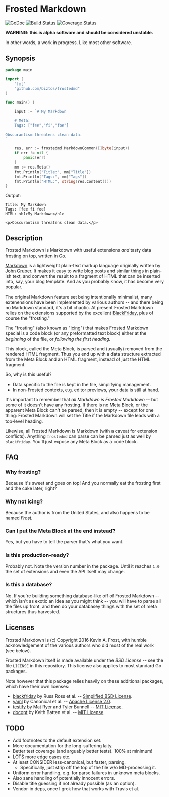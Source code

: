 # Frosted Markdown

[![GoDoc][b1]][doc] [![Build Status][b2]][ci] [![Coverage Status][b3]][cov]

[b1]: https://godoc.org/github.com/biztos/frostedmd?status.svg
[doc]: https://godoc.org/github.com/biztos/frostedmd
[b2]: https://travis-ci.org/biztos/frostedmd.svg?branch=master
[ci]: https://travis-ci.org/biztos/frostedmd
[b3]: https://coveralls.io/repos/github/biztos/frostedmd/badge.svg?branch=master
[cov]: https://coveralls.io/github/biztos/frostedmd?branch=master

**WARNING: this is alpha software and should be considered unstable.**

In other words, a work in progress.  Like most other software.

## Synopsis

```go
package main

import (
    "fmt"
    "github.com/biztos/frostedmd"
)

func main() {

	input := `# My Markdown

    # Meta:
    Tags: ["fee","fi","foe"]

Obscurantism threatens clean data.
`

	res, err := frostedmd.MarkdownCommon([]byte(input))
	if err != nil {
		panic(err)
	}
	mm := res.Meta()
	fmt.Println("Title:", mm["Title"])
	fmt.Println("Tags:", mm["Tags"])
	fmt.Println("HTML:", string(res.Content()))
}
```

Output:

    Title: My Markdown
    Tags: [fee fi foe]
    HTML: <h1>My Markdown</h1>

    <p>Obscurantism threatens clean data.</p>

## Description

Frosted Markdown is Markdown with useful extensions *and* tasty data
frosting on top, written in [Go][go].

[Markdown][wiki-md] is a lightweight plain-text markup language originally
written by [John Gruber][gruber].  It makes it easy to write blog posts and
similar things in plain-ish text, and convert the result to a fragment of
HTML that can be inserted into, say, your blog template.  And as you probably
know, it has become very popular.

The original Markdown feature set being intentionally minimalist, many
extenensions have been implemented by various authors -- and there being no
Markdown standard, it's a bit chaotic. At present Frosted Markdown relies on
the extensions supported by the excellent [BlackFriday][bf], plus of course
the "frosting."

The "frosting" (also known as "[icing][wiki-icing]") that makes Frosted
Markdown special is a code block (or any preformatted text block) either at
the *beginning* of the file, or *following the first heading.*

This block, called the Meta Block, is parsed and (usually) removed from the
rendered HTML fragment.  Thus you end up with a data structure extracted from
the Meta Block and an HTML fragment, instead of just the HTML fragment.

So, why is this useful?

* Data specific to the file is kept in the file, simplifying management.
* In non-Frosted contexts, e.g. editor previews, your data is still at hand.

It's important to remember that *all Markdown is Frosted Markdown* -- but
some of it doesn't have any frosting. If there is no Meta Block, or the
apparent Meta Block can't be parsed, then it is empty -- except for one
thing: Frosted Markdown will set the Title if the Markdown file leads with a
top-level heading.

Likewise, all Frosted Markdown is Markdown (with a caveat for extension
conflicts). Anything `frostedmd` can parse can be parsed just as well by
`blackfriday`.  You'll just expose any Meta Block as a code block.


[go]: https:/golang.org/
[gruber]: http://daringfireball.net/colophon/
[wiki-md]: https://en.wikipedia.org/wiki/Markdown
[wiki-icing]: https://en.wikipedia.org/wiki/Icing_(food)

## FAQ

### Why frosting?

Because it's sweet and goes on top!  And you normally eat the frosting first
and the cake later, right?

### Why not icing?

Because the author is from the United States, and also happens to be named
*Frost.*

### Can I put the Meta Block at the end instead?

Yes, but you have to tell the parser that's what you want.

### Is this production-ready?

Probably not.  Note the version number in the package.  Until it reaches
`1.0` the set of extensions and even the API itself may change.

### Is this a database?

No. If you're building something database-like off of Frosted Markdown --
which isn't as exotic an idea as you might think -- you will have to parse
all the files up front, and then do your databasey things with the set of
meta structures thus harvested.

## Licenses

Frosted Markdown is (c) Copyright 2016 Kevin A. Frost, with humble
acknowledgement of the various authors who did most of the real work (see
below).

Frosted Markdown itself is made available under the *BSD License* -- see the
file `LICENSE` in this repository. This license also applies to most standard
Go packages.

Note however that this package relies heavily on these additional packages,
which have their own licenses:

* [blackfriday][bf] by Russ Ross et al. -- [Simplified BSD License][bf-lic].
* [yaml][yaml] by Canonical et al. -- [Apache License 2.0][yaml-lic].
* [testify][testify] by Mat Ryer and Tyler Bunnell -- [MIT License][testify-lic].
* [docopt][docopt] by Keith Batten et al. -- [MIT License][docopt-lic].

[bf]: https://github.com/russross/blackfriday
[yaml]: https://github.com/go-yaml/yaml
[testify]: https://github.com/stretchr/testify
[docopt]: https://github.com/docopt/docopt.go
[bf-lic]: https://github.com/russross/blackfriday/blob/master/LICENSE.txt
[yaml-lic]: https://github.com/go-yaml/yaml/blob/v2/LICENSE
[testify-lic]: https://github.com/stretchr/testify/blob/master/LICENSE
[docopt-lic]: https://github.com/docopt/docopt.go/blob/master/LICENSE

## TODO

* Add footnotes to the default extension set.
* More documentation for the long-suffering laity.
* Better test coverage (and arguably better tests).  100% at minimum!
* LOTS more edge cases etc.
* At least CONSIDER less-canonical, but faster, parsing.
    * Specifically, just strip off the top of the file w/o MD-processing it.
* Uniform error handling, e.g. for parse failures in unknown meta blocks.
* Also sane handling of potentially innocent errors.
* Disable title guessing if not already possible (as an option).
* Vendor-in deps, once I grok how that works with Travis et al.

